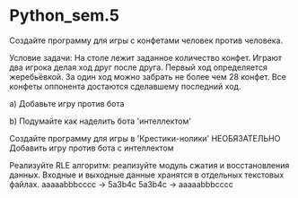 # Python_sem.5
Создайте программу для игры с конфетами человек против человека.

Условие задачи: На столе лежит заданное количество конфет. Играют два игрока делая ход друг после друга. Первый ход определяется жеребьёвкой. За один ход можно забрать не более чем 28 конфет. Все конфеты оппонента достаются сделавшему последний ход.

a) Добавьте игру против бота

b) Подумайте как наделить бота 'интеллектом'

Создайте программу для игры в 'Крестики-нолики'
НЕОБЯЗАТЕЛЬНО Добавить игру против бота с интеллектом

Реализуйте RLE алгоритм: реализуйте модуль сжатия и восстановления данных.
Входные и выходные данные хранятся в отдельных текстовых файлах.
aaaaabbbcccc -> 5a3b4c
5a3b4c -> aaaaabbbcccc

